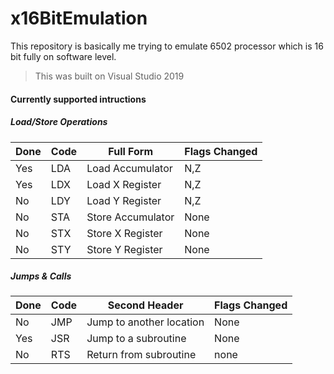 # x16BitEmulation
This repository is basically me trying to emulate 6502 processor which is 16 bit fully on software level.
> This was built on Visual Studio 2019

#### Currently supported intructions

##### Load/Store Operations

Done |Code | Full Form | Flags Changed
----- | ---- | ------------- | -------------
Yes   | LDA |	Load Accumulator | N,Z
Yes   | LDX	| Load X Register |	N,Z
No    | LDY |	Load Y Register |	N,Z
No    | STA |	Store Accumulator | None	 
No    | STX |	Store X Register | None
No    | STY |	Store Y Register | None 

##### Jumps & Calls

Done  | Code | Second Header | Flags Changed
----- | ---- | ------------- | -------------
No    | JMP	| Jump to another location	| None
Yes   | JSR	| Jump to a subroutine	| None
No    | RTS	| Return from subroutine	| none
